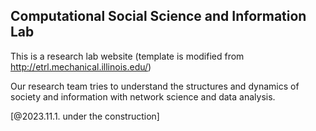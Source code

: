
## Computational Social Science and Information Lab 

This is a research lab website (template is modified from http://etrl.mechanical.illinois.edu/)   

Our research team tries to understand the structures and dynamics of society and information with network science and data analysis. 

[@2023.11.1. under the construction] 

